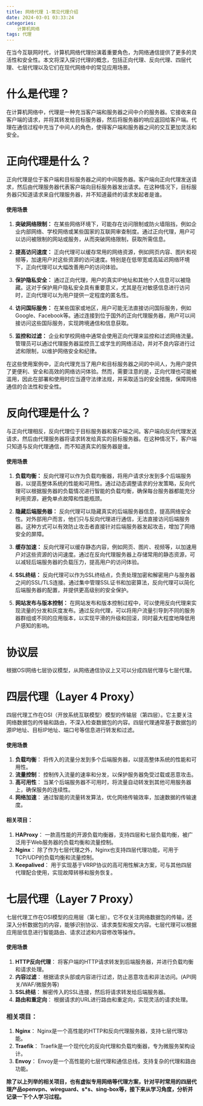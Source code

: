 ```yaml
---
title: 网络代理 1-常见代理介绍
date: 2024-03-01 03:33:24
categories: 
	计算机网络
tags: 代理
---
```


在当今互联网时代，计算机网络代理扮演着重要角色，为网络通信提供了更多的灵活性和安全性。本文将深入探讨代理的概念，包括正向代理、反向代理、四层代理、七层代理以及它们在现代网络中的常见应用场景。

# 什么是代理？

在计算机网络中，代理是一种充当客户端和服务器之间中介的服务器。它接收来自客户端的请求，并将其转发给目标服务器，然后将服务器的响应返回给客户端。代理在通信过程中充当了中间人的角色，使得客户端和服务器之间的交互更加灵活和安全。

# 正向代理是什么？

正向代理是位于客户端和目标服务器之间的中间服务器。客户端向正向代理发送请求，然后由代理服务器代表客户端向目标服务器发出请求。在这种情况下，目标服务器只知道请求来自代理服务器，并不知道最终的请求发起者是谁。

#### 使用场景

1. **突破网络限制：**
   在某些网络环境下，可能存在访问限制或防火墙阻挡，例如企业内部网络、学校网络或某些国家的互联网审查制度。通过正向代理，用户可以访问被限制的网站或服务，从而突破网络限制，获取所需信息。

2. **提高访问速度：**
   正向代理可以缓存常用的网络资源，例如网页内容、图片和视频等，加速用户对这些资源的访问速度。特别是在低带宽或高延迟网络环境下，正向代理可以大幅改善用户的访问体验。

3. **保护隐私安全：**
   通过正向代理，用户的真实IP地址和其他个人信息可以被隐藏。这对于保护用户隐私安全具有重要意义，尤其是在对敏感信息进行访问时，正向代理可以为用户提供一定程度的匿名性。

4. **访问国际服务：**
   在某些国家或地区，用户可能无法直接访问国际服务，例如Google、Facebook等。通过连接到位于国外的正向代理服务器，用户可以间接访问这些国际服务，实现跨境通信和信息获取。

5. **监控和过滤：**
   企业和学校网络中通常会使用正向代理来监控和过滤网络流量。管理员可以通过代理服务器监控员工或学生的网络活动，并对不良内容进行过滤和限制，以维护网络安全和纪律。

在这些使用案例中，正向代理充当了用户和目标服务器之间的中间人，为用户提供了更便利、安全和高效的网络访问体验。然而，需要注意的是，正向代理也可能被滥用，因此在部署和使用时应当遵守法律法规，并采取适当的安全措施，保障网络通信的合法性和安全性。

# 反向代理是什么？

与正向代理相反，反向代理位于目标服务器和客户端之间。客户端向反向代理发送请求，然后由代理服务器将请求转发给真实的目标服务器。在这种情况下，客户端只知道与反向代理通信，而不知道真实的服务器是谁。

#### 使用场景

1. **负载均衡：**
   反向代理可以作为负载均衡器，将用户请求分发到多个后端服务器，以提高整体系统的性能和可用性。通过动态调整请求的分发策略，反向代理可以根据服务器的负载情况进行智能的负载均衡，确保每台服务器都能充分利用资源，避免单点故障和性能瓶颈。

2. **隐藏后端服务器：**
   反向代理可以隐藏真实的后端服务器信息，提高网络安全性。对外部用户而言，他们只与反向代理进行通信，无法直接访问后端服务器。这种方式可以有效防止攻击者直接针对后端服务器发起攻击，增加了网络安全的屏障。

3. **缓存加速：**
   反向代理可以缓存静态内容，例如网页、图片、视频等，以加速用户对这些资源的访问速度。通过在反向代理服务器上存储常用的静态资源，可以减轻后端服务器的负载压力，提高用户的访问体验。

4. **SSL终结：**
   反向代理可以作为SSL终结点，负责处理加密和解密用户与服务器之间的SSL/TLS连接。通过集中管理SSL证书和加密算法，反向代理可以简化后端服务器的配置，并提供更高级别的安全保护。

5. **网站发布与版本控制：**
   在网站发布和版本控制过程中，可以使用反向代理来实现流量的分发和灰度发布。通过反向代理，可以将用户流量引导到不同的服务器群组或不同的应用版本，以实现平滑的升级和回滚，同时最大程度地降低用户感知的影响。

# 协议层
根据OSI网络七层协议模型，从网络通信协议上又可以分成四层代理与七层代理。

# 四层代理（Layer 4 Proxy）
四层代理工作在OSI（开放系统互联模型）模型的传输层（第四层）。它主要关注网络数据包的传输和路由，不深入检查数据包的内容。四层代理通常基于数据包的源IP地址、目标IP地址、端口号等信息进行转发和过滤。

#### 使用场景
1. **负载均衡**： 将传入的流量分发到多个后端服务器，以提高整体系统的性能和可用性。
2. **流量控制**： 控制传入流量的速率和分发，以保护服务器免受过载或恶意攻击。
3. **高可用性**： 当某个后端服务器不可用时，将流量自动转发到其他可用服务器上，确保服务的连续性。
4. **网络加速**： 通过智能的流量转发算法，优化网络传输效率，加速数据的传输速度。

#### 相关项目：
1. **HAProxy**： 一款高性能的开源负载均衡器，支持四层和七层负载均衡，被广泛用于Web服务器的负载均衡和流量控制。
2. **Nginx**： 除了作为七层代理之外，Nginx也支持四层代理功能，可用于TCP/UDP的负载均衡和流量控制。
3. **Keepalived**： 用于实现基于VRRP协议的高可用性解决方案，可与其他四层代理配合使用，实现故障转移和服务恢复。

# 七层代理（Layer 7 Proxy）

七层代理工作在OSI模型的应用层（第七层）。它不仅关注网络数据包的传输，还深入分析数据包的内容，能够识别协议、请求类型和报文内容。七层代理可以根据应用层信息进行智能路由、请求过滤和内容修改等操作。

#### 使用场景
1. **HTTP反向代理**： 将客户端的HTTP请求转发到后端服务器，并进行负载均衡和请求处理。
2. **内容过滤**： 根据请求头部或内容进行过滤，防止恶意攻击和非法访问。(API网关/WAF/微服务等)
3. **SSL终结**： 解密传入的SSL连接，然后将请求转发给后端服务器。
4. **路由和重定向**： 根据请求的URL进行路由和重定向，实现灵活的请求处理。

### 相关项目：
1. **Nginx**： Nginx是一个高性能的HTTP和反向代理服务器，支持七层代理功能。
2. **Traefik**： Traefik是一个现代化的反向代理和负载均衡器，专为微服务架构设计。
3. **Envoy**： Envoy是一个高性能的七层代理和通信总线，支持复杂的代理和路由功能。

**除了以上列举的相关项目，也有虚拟专用网络等代理方案，针对平时常用的四层代理产品openvpn、wireguard、s*s、sing-box等，接下来从学习角度，分析并记录一下个人学习过程。**